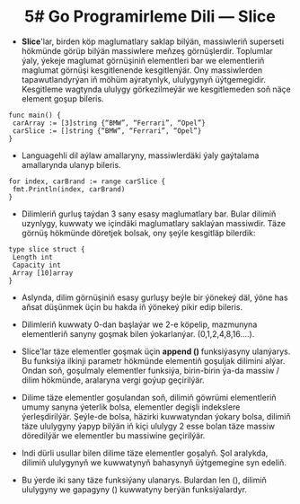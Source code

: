 # <div align="center">5# Go Programirleme Dili — Slice </div>

- <strong>Slice</strong>'lar, birden köp maglumatlary saklap bilýän, massiwleriň superseti hökmünde görüp bilýän massiwlere meňzeş görnüşlerdir. Toplumlar ýaly, ýekeje maglumat görnüşiniň elementleri bar we elementleriň maglumat görnüşi kesgitlenende kesgitlenýär. Ony massiwlerden tapawutlandyrýan iň möhüm aýratynlyk, ululygynyň üýtgemegidir. Kesgitleme wagtynda ululygy görkezilmeýär we kesgitlemeden soň näçe element goşup bileris.

```
func main() {
 carArray := [3]string {“BMW”, “Ferrari”, “Opel”}
 carSlice := []string {“BMW”, “Ferrari”, “Opel”}
}
```

- Languagehli dil aýlaw amallaryny, massiwlerdäki ýaly gaýtalama amallarynda ulanyp bileris.

```
for index, carBrand := range carSlice {
 fmt.Println(index, carBrand)
}
```
- Dilimleriň gurluş taýdan 3 sany esasy maglumatlary bar. Bular dilimiň uzynlygy, kuwwaty we içindäki maglumatlary saklaýan massiwdir. Täze görnüş hökmünde döretjek bolsak, ony şeýle kesgitläp bilerdik:

```
type slice struct {
 Length int
 Capacity int
 Array [10]array
}
```
- Aslynda, dilim görnüşiniň esasy gurluşy beýle bir ýönekeý däl, ýöne has aňsat düşünmek üçin bu hakda iň ýönekeý pikir edip bileris.

- Dilimleriň kuwwaty 0-dan başlaýar we 2-e köpelip, mazmunyna elementleriň sanyny goşmak bilen ýokarlanýar. (0,1,2,4,8,16….).

- Slice'lar täze elementler goşmak üçin <strong>append () </strong> funksiýasyny ulanýarys. Bu funksiýa ilkinji parametr hökmünde elementiň goşuljak dilimini alýar. Ondan soň, goşulmaly elementler funksiýa, birin-birin ýa-da massiw / dilim hökmünde, aralaryna vergi goýup geçirilýär.

- Dilime täze elementler goşulandan soň, dilimiň göwrümi elementleriň umumy sanyna ýeterlik bolsa, elementler degişli indekslere ýerleşdirilýär. Şeýle-de bolsa, häzirki kuwwatyndan ýokary bolsa, dilimiň täze ululygyny ýapyp bilýän iň kiçi ululygy 2 esse bolan täze massiw döredilýär we elementler bu massiwine geçirilýär.

- Indi dürli usullar bilen dilime täze elementler goşalyň. Şol aralykda, dilimiň ululygynyň we kuwwatynyň bahasynyň üýtgemegine syn edeliň.

- Bu ýerde iki sany täze funksiýany ulanarys. Bulardan len (), dilimiň ululygyny we gapagyny () kuwwatyny berýän funksiýalardyr.
